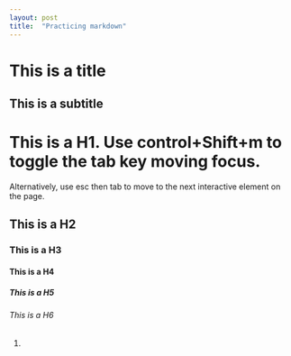 ```yaml
---
layout: post
title:  "Practicing markdown"
---
```


This is a title
===

This is a subtitle 
----

# This is a H1. Use control+Shift+m to toggle the tab key moving focus.
Alternatively, use esc then tab to move to the next interactive element on the page.
## This is a H2
### This is a H3
#### This is a H4
##### This is a H5
###### This is a H6

1. 
